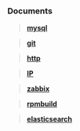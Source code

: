 ###  <i class="icon-file"></i> Documents

> [**mysql**](mysql/readme.md)

> [**git**](git/readme.md)

> [**http**](http/readme.md)

> [**IP**](IP/readme.md)

> [**zabbix**](zabbix/readme.md)

> [**rpmbuild**](rpmbuild/readme.md)

> [**elasticsearch**](elasticsearch/readme.md)
